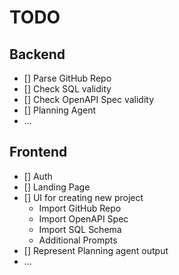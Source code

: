 # TODO

## Backend
- [] Parse GitHub Repo
- [] Check SQL validity
- [] Check OpenAPI Spec validity
- [] Planning Agent
- ...

## Frontend
- [] Auth
- [] Landing Page
- [] UI for creating new project
    - Import GitHub Repo
    - Import OpenAPI Spec
    - Import SQL Schema
    - Additional Prompts
- [] Represent Planning agent output
- ...